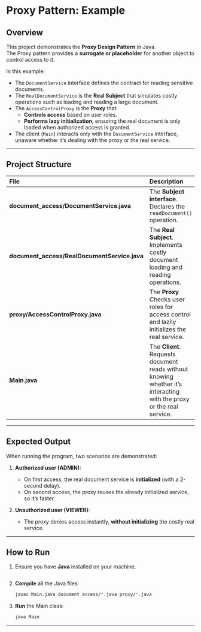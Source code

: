 # Proxy Pattern: Example

## Overview

This project demonstrates the **Proxy Design Pattern** in Java.  
The Proxy pattern provides a **surrogate or placeholder** for another object to control access to it.  

In this example:
- The `DocumentService` interface defines the contract for reading sensitive documents.
- The `RealDocumentService` is the **Real Subject** that simulates costly operations such as loading and reading a large document.
- The `AccessControlProxy` is the **Proxy** that:
  - **Controls access** based on user roles.
  - **Performs lazy initialization**, ensuring the real document is only loaded when authorized access is granted.
- The client (`Main`) interacts only with the `DocumentService` interface, unaware whether it’s dealing with the proxy or the real service.

---

## Project Structure

| File | Description |
| :--- | :--- |
| **document_access/DocumentService.java** | The **Subject interface**. Declares the `readDocument()` operation. |
| **document_access/RealDocumentService.java** | The **Real Subject**. Implements costly document loading and reading operations. |
| **proxy/AccessControlProxy.java** | The **Proxy**. Checks user roles for access control and lazily initializes the real service. |
| **Main.java** | The **Client**. Requests document reads without knowing whether it’s interacting with the proxy or the real service. |

---

## Expected Output

When running the program, two scenarios are demonstrated:

1. **Authorized user (ADMIN)**:  
   - On first access, the real document service is **initialized** (with a 2-second delay).  
   - On second access, the proxy reuses the already initialized service, so it’s faster.

2. **Unauthorized user (VIEWER)**:  
   - The proxy denies access instantly, **without initializing** the costly real service.


---

## How to Run

1. Ensure you have **Java** installed on your machine.
    ```
2. **Compile** all the Java files:
    ```bash
    javac Main.java document_access/*.java proxy/*.java
    ```
3. **Run** the Main class:
    ```bash
    java Main
    ```

---
